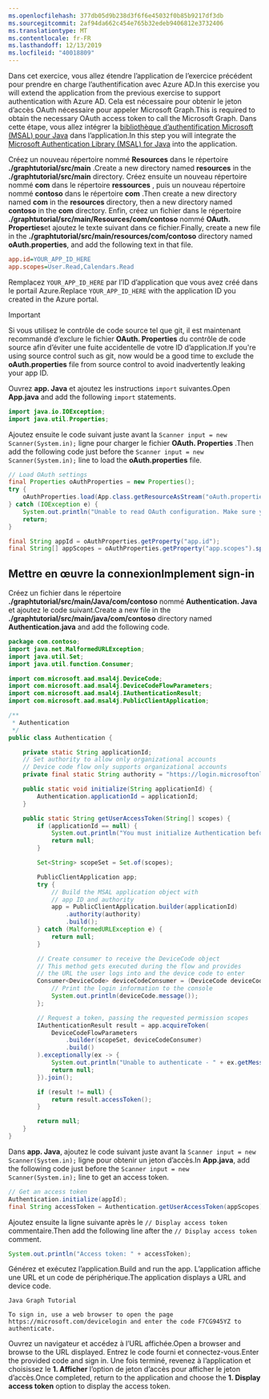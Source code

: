```yaml
---
ms.openlocfilehash: 377db05d9b238d3f6f6e45032f0b85b9217df3db
ms.sourcegitcommit: 2af94da662c454e765b32edeb9406812e3732406
ms.translationtype: MT
ms.contentlocale: fr-FR
ms.lasthandoff: 12/13/2019
ms.locfileid: "40018809"
---
```

<!-- markdownlint-disable MD002 MD041 -->

<span data-ttu-id="07ecb-101">Dans cet exercice, vous allez étendre l’application de l’exercice précédent pour prendre en charge l’authentification avec Azure AD.</span><span class="sxs-lookup"><span data-stu-id="07ecb-101">In this exercise you will extend the application from the previous exercise to support authentication with Azure AD.</span></span> <span data-ttu-id="07ecb-102">Cela est nécessaire pour obtenir le jeton d’accès OAuth nécessaire pour appeler Microsoft Graph.</span><span class="sxs-lookup"><span data-stu-id="07ecb-102">This is required to obtain the necessary OAuth access token to call the Microsoft Graph.</span></span> <span data-ttu-id="07ecb-103">Dans cette étape, vous allez intégrer la [bibliothèque d’authentification Microsoft (MSAL) pour Java](https://github.com/AzureAD/microsoft-authentication-library-for-java) dans l’application.</span><span class="sxs-lookup"><span data-stu-id="07ecb-103">In this step you will integrate the [Microsoft Authentication Library (MSAL) for Java](https://github.com/AzureAD/microsoft-authentication-library-for-java) into the application.</span></span>

<span data-ttu-id="07ecb-104">Créez un nouveau répertoire nommé **Resources** dans le répertoire **./graphtutorial/src/main** .</span><span class="sxs-lookup"><span data-stu-id="07ecb-104">Create a new directory named **resources** in the **./graphtutorial/src/main** directory.</span></span> <span data-ttu-id="07ecb-105">Créez ensuite un nouveau répertoire nommé **com** dans le répertoire **ressources** , puis un nouveau répertoire nommé **contoso** dans le répertoire **com** .</span><span class="sxs-lookup"><span data-stu-id="07ecb-105">Then create a new directory named **com** in the **resources** directory, then a new directory named **contoso** in the **com** directory.</span></span> <span data-ttu-id="07ecb-106">Enfin, créez un fichier dans le répertoire **./graphtutorial/src/main/Resources/com/contoso** nommé **OAuth. Properties**et ajoutez le texte suivant dans ce fichier.</span><span class="sxs-lookup"><span data-stu-id="07ecb-106">Finally, create a new file in the **./graphtutorial/src/main/resources/com/contoso** directory named **oAuth.properties**, and add the following text in that file.</span></span>

```INI
app.id=YOUR_APP_ID_HERE
app.scopes=User.Read,Calendars.Read
```

<span data-ttu-id="07ecb-107">Remplacez `YOUR_APP_ID_HERE` par l’ID d’application que vous avez créé dans le portail Azure.</span><span class="sxs-lookup"><span data-stu-id="07ecb-107">Replace `YOUR_APP_ID_HERE` with the application ID you created in the Azure portal.</span></span>

> [!IMPORTANT]
> <span data-ttu-id="07ecb-108">Si vous utilisez le contrôle de code source tel que git, il est maintenant recommandé d’exclure le fichier **OAuth. Properties** du contrôle de code source afin d’éviter une fuite accidentelle de votre ID d’application.</span><span class="sxs-lookup"><span data-stu-id="07ecb-108">If you're using source control such as git, now would be a good time to exclude the **oAuth.properties** file from source control to avoid inadvertently leaking your app ID.</span></span>

<span data-ttu-id="07ecb-109">Ouvrez **app. Java** et ajoutez les instructions `import` suivantes.</span><span class="sxs-lookup"><span data-stu-id="07ecb-109">Open **App.java** and add the following `import` statements.</span></span>

```java
import java.io.IOException;
import java.util.Properties;
```

<span data-ttu-id="07ecb-110">Ajoutez ensuite le code suivant juste avant la `Scanner input = new Scanner(System.in);` ligne pour charger le fichier **OAuth. Properties** .</span><span class="sxs-lookup"><span data-stu-id="07ecb-110">Then add the following code just before the `Scanner input = new Scanner(System.in);` line to load the **oAuth.properties** file.</span></span>

```java
// Load OAuth settings
final Properties oAuthProperties = new Properties();
try {
    oAuthProperties.load(App.class.getResourceAsStream("oAuth.properties"));
} catch (IOException e) {
    System.out.println("Unable to read OAuth configuration. Make sure you have a properly formatted oAuth.properties file. See README for details.");
    return;
}

final String appId = oAuthProperties.getProperty("app.id");
final String[] appScopes = oAuthProperties.getProperty("app.scopes").split(",");
```

## <a name="implement-sign-in"></a><span data-ttu-id="07ecb-111">Mettre en œuvre la connexion</span><span class="sxs-lookup"><span data-stu-id="07ecb-111">Implement sign-in</span></span>

<span data-ttu-id="07ecb-112">Créez un fichier dans le répertoire **./graphtutorial/src/main/Java/com/contoso** nommé **Authentication. Java** et ajoutez le code suivant.</span><span class="sxs-lookup"><span data-stu-id="07ecb-112">Create a new file in the **./graphtutorial/src/main/java/com/contoso** directory named **Authentication.java** and add the following code.</span></span>

```java
package com.contoso;
import java.net.MalformedURLException;
import java.util.Set;
import java.util.function.Consumer;

import com.microsoft.aad.msal4j.DeviceCode;
import com.microsoft.aad.msal4j.DeviceCodeFlowParameters;
import com.microsoft.aad.msal4j.IAuthenticationResult;
import com.microsoft.aad.msal4j.PublicClientApplication;

/**
 * Authentication
 */
public class Authentication {

    private static String applicationId;
    // Set authority to allow only organizational accounts
    // Device code flow only supports organizational accounts
    private final static String authority = "https://login.microsoftonline.com/common/";

    public static void initialize(String applicationId) {
        Authentication.applicationId = applicationId;
    }

    public static String getUserAccessToken(String[] scopes) {
        if (applicationId == null) {
            System.out.println("You must initialize Authentication before calling getUserAccessToken");
            return null;
        }

        Set<String> scopeSet = Set.of(scopes);

        PublicClientApplication app;
        try {
            // Build the MSAL application object with
            // app ID and authority
            app = PublicClientApplication.builder(applicationId)
                .authority(authority)
                .build();
        } catch (MalformedURLException e) {
            return null;
        }

        // Create consumer to receive the DeviceCode object
        // This method gets executed during the flow and provides
        // the URL the user logs into and the device code to enter
        Consumer<DeviceCode> deviceCodeConsumer = (DeviceCode deviceCode) -> {
            // Print the login information to the console
            System.out.println(deviceCode.message());
        };

        // Request a token, passing the requested permission scopes
        IAuthenticationResult result = app.acquireToken(
            DeviceCodeFlowParameters
                .builder(scopeSet, deviceCodeConsumer)
                .build()
        ).exceptionally(ex -> {
            System.out.println("Unable to authenticate - " + ex.getMessage());
            return null;
        }).join();

        if (result != null) {
            return result.accessToken();
        }

        return null;
    }
}
```

<span data-ttu-id="07ecb-113">Dans **app. Java**, ajoutez le code suivant juste avant la `Scanner input = new Scanner(System.in);` ligne pour obtenir un jeton d’accès.</span><span class="sxs-lookup"><span data-stu-id="07ecb-113">In **App.java**, add the following code just before the `Scanner input = new Scanner(System.in);` line to get an access token.</span></span>

```java
// Get an access token
Authentication.initialize(appId);
final String accessToken = Authentication.getUserAccessToken(appScopes);
```

<span data-ttu-id="07ecb-114">Ajoutez ensuite la ligne suivante après le `// Display access token` commentaire.</span><span class="sxs-lookup"><span data-stu-id="07ecb-114">Then add the following line after the `// Display access token` comment.</span></span>

```java
System.out.println("Access token: " + accessToken);
```

<span data-ttu-id="07ecb-115">Générez et exécutez l’application.</span><span class="sxs-lookup"><span data-stu-id="07ecb-115">Build and run the app.</span></span> <span data-ttu-id="07ecb-116">L’application affiche une URL et un code de périphérique.</span><span class="sxs-lookup"><span data-stu-id="07ecb-116">The application displays a URL and device code.</span></span>

```Shell
Java Graph Tutorial

To sign in, use a web browser to open the page https://microsoft.com/devicelogin and enter the code F7CG945YZ to authenticate.
```

<span data-ttu-id="07ecb-117">Ouvrez un navigateur et accédez à l’URL affichée.</span><span class="sxs-lookup"><span data-stu-id="07ecb-117">Open a browser and browse to the URL displayed.</span></span> <span data-ttu-id="07ecb-118">Entrez le code fourni et connectez-vous.</span><span class="sxs-lookup"><span data-stu-id="07ecb-118">Enter the provided code and sign in.</span></span> <span data-ttu-id="07ecb-119">Une fois terminé, revenez à l’application et choisissez le **1. Afficher** l’option de jeton d’accès pour afficher le jeton d’accès.</span><span class="sxs-lookup"><span data-stu-id="07ecb-119">Once completed, return to the application and choose the **1. Display access token** option to display the access token.</span></span>
